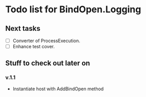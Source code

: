 Todo list for BindOpen.Logging
====

## Next tasks

- [ ] Converter of ProcessExecution.
- [ ] Enhance test cover.

## Stuff to check out later on

### v.1.1

* Instantiate host with AddBindOpen method

